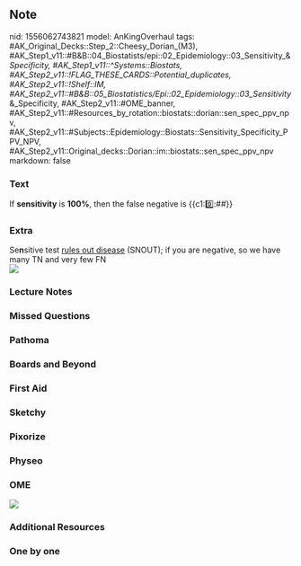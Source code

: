 ## Note
nid: 1556062743821
model: AnKingOverhaul
tags: #AK_Original_Decks::Step_2::Cheesy_Dorian_(M3), #AK_Step1_v11::#B&B::04_Biostatists/epi::02_Epidemiology::03_Sensitivity_&_Specificity, #AK_Step1_v11::^Systems::Biostats, #AK_Step2_v11::!FLAG_THESE_CARDS::Potential_duplicates, #AK_Step2_v11::!Shelf::IM, #AK_Step2_v11::#B&B::05_Biostatistics/Epi::02_Epidemiology::03_Sensitivity_&_Specificity, #AK_Step2_v11::#OME_banner, #AK_Step2_v11::#Resources_by_rotation::biostats::dorian::sen_spec_ppv_npv, #AK_Step2_v11::#Subjects::Epidemiology::Biostats::Sensitivity_Specificity_PPV_NPV, #AK_Step2_v11::Original_decks::Dorian::im::biostats::sen_spec_ppv_npv
markdown: false

### Text
If <b>sensitivity</b> is <b>100%</b>, then the false negative is
{{c1::zero::##}}

### Extra
<div>
  Se<b>n</b>sitive test <u>rules out disease</u> (SNOUT); if you
  are negative, so we have many TN and very few FN
</div><img src="paste-4707258386612225.jpg">

### Lecture Notes


### Missed Questions


### Pathoma


### Boards and Beyond


### First Aid


### Sketchy


### Pixorize


### Physeo


### OME
<div class="ome-widget">
  <a href="https://onlinemeded.org?ref=anki"><img src=
  "_OME_AnkiFlashcards_General_4.png"></a>
</div>

### Additional Resources


### One by one

